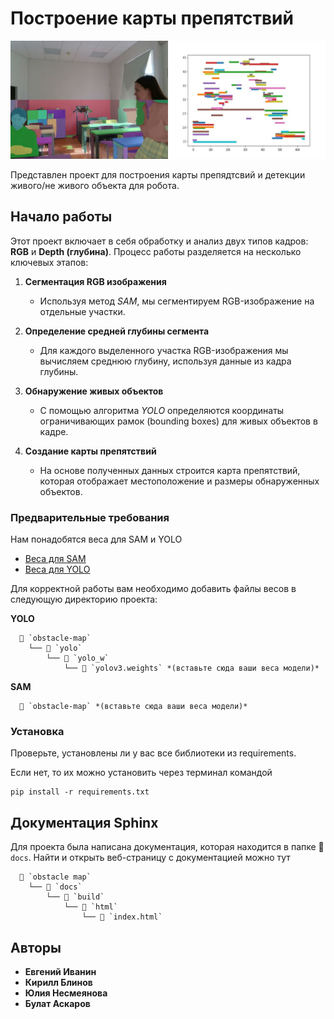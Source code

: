 # Построение карты препятствий

![Результат работы проекта по построению карты препятствий с использованием алгоритмов SAM и YOLO](result.jpeg)

Представлен проект для построения карты препядтсвий и детекции живого/не живого объекта для робота.

## Начало работы

Этот проект включает в себя обработку и анализ двух типов кадров: **RGB** и **Depth (глубина)**. Процесс работы разделяется на несколько ключевых этапов:

1. **Сегментация RGB изображения**
   - Используя метод *SAM*, мы сегментируем RGB-изображение на отдельные участки.

2. **Определение средней глубины сегмента**
   - Для каждого выделенного участка RGB-изображения мы вычисляем среднюю глубину, используя данные из кадра глубины.

3. **Обнаружение живых объектов**
   - С помощью алгоритма *YOLO* определяются координаты ограничивающих рамок (bounding boxes) для живых объектов в кадре.

4. **Создание карты препятствий**
   - На основе полученных данных строится карта препятствий, которая отображает местоположение и размеры обнаруженных объектов.

### Предварительные требования

Нам понадобятся веса для SAM и YOLO
- [Веса для SAM](https://huggingface.co/n0r9st/segment-anything/resolve/main/sam_vit_h_4b8939.pth?download=true)
- [Веса для YOLO](https://pjreddie.com/media/files/yolov3.weights)

Для корректной работы вам необходимо добавить файлы весов в следующую директорию проекта:

**YOLO**

      📁 `obstacle-map`
        └── 📁 `yolo`
            └── 📁 `yolo_w`
                └── 📄 `yolov3.weights` *(вставьте сюда ваши веса модели)*

**SAM**

      📁 `obstacle-map` *(вставьте сюда ваши веса модели)*

### Установка

Проверьте, установлены ли у вас все библиотеки из requirements.

Если нет, то их можно установить через терминал командой

    pip install -r requirements.txt

## Документация Sphinx 

Для проекта была написана документация, которая находится в папке 📁 `docs`. Найти и открыть веб-страницу с документацией можно тут

      📁 `obstacle map`
        └── 📁 `docs`
            └── 📁 `build`
                └── 📁 `html`
                    └── 📄 `index.html`

## Авторы

  - **Евгений Иванин**
  - **Кирилл Блинов**
  - **Юлия Несмеянова**
  - **Булат Аскаров**
